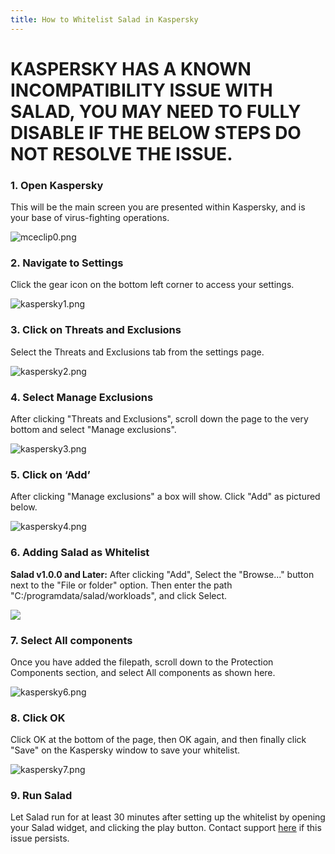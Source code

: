 ```yaml
---
title: How to Whitelist Salad in Kaspersky
---
```


# KASPERSKY HAS A KNOWN INCOMPATIBILITY ISSUE WITH SALAD, YOU MAY NEED TO FULLY DISABLE IF THE BELOW STEPS DO NOT RESOLVE THE ISSUE.

### 1. Open Kaspersky

This will be the main screen you are presented within Kaspersky, and is your base of virus-fighting operations.

![mceclip0.png](./content/images/Troubleshooting/Antivirus/How-to-Whitelist-Salad-in-Kaspersky-1.png)

### 2. Navigate to Settings

Click the gear icon on the bottom left corner to access your settings.

![kaspersky1.png](./content/images/Troubleshooting/Antivirus/How-to-Whitelist-Salad-in-Kaspersky-2.png)

### 3. Click on Threats and Exclusions

Select the Threats and Exclusions tab from the settings page.

![kaspersky2.png](./content/images/Troubleshooting/Antivirus/How-to-Whitelist-Salad-in-Kaspersky-3.png)

### 4. Select Manage Exclusions

After clicking "Threats and Exclusions", scroll down the page to the very bottom and select "Manage exclusions".

![kaspersky3.png](./content/images/Troubleshooting/Antivirus/How-to-Whitelist-Salad-in-Kaspersky-4.png)

### 5. Click on ‘Add’

After clicking "Manage exclusions" a box will show. Click "Add" as pictured below.

![kaspersky4.png](./content/images/Troubleshooting/Antivirus/How-to-Whitelist-Salad-in-Kaspersky-5.png)

### 6. Adding Salad as Whitelist

**Salad v1.0.0 and Later:** After clicking "Add", Select the "Browse..." button next to the "File or folder" option.
Then enter the path "C:/programdata/salad/workloads", and click Select.

![](./content/images/Troubleshooting/Antivirus/How-to-Whitelist-Salad-in-Kaspersky-6.png)

### 7. Select All components

Once you have added the filepath, scroll down to the Protection Components section, and select All components as shown
here.

![kaspersky6.png](./content/images/Troubleshooting/Antivirus/How-to-Whitelist-Salad-in-Kaspersky-7.png)

### 8. Click OK

Click OK at the bottom of the page, then OK again, and then finally click "Save" on the Kaspersky window to save your
whitelist.

![kaspersky7.png](./content/images/Troubleshooting/Antivirus/How-to-Whitelist-Salad-in-Kaspersky-8.png)

### 9. Run Salad

Let Salad run for at least 30 minutes after setting up the whitelist by opening your Salad widget, and clicking the play
button. Contact support [here](/docs/Guides/Your-PC/216-how-to-create-a-support-ticket) if this issue persists.

